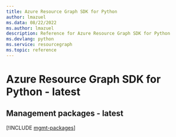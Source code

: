 ```yaml
---
title: Azure Resource Graph SDK for Python
author: lmazuel
ms.data: 08/22/2022
ms.author: lmazuel
description: Reference for Azure Resource Graph SDK for Python
ms.devlang: python
ms.service: resourcegraph
ms.topic: reference
---
```

# Azure Resource Graph SDK for Python - latest

## Management packages - latest
[!INCLUDE [mgmt-packages](resource-graph-mgmt-index.md)]